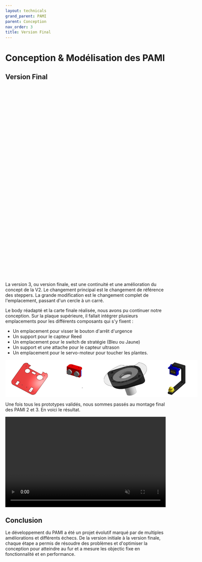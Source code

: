 ```yaml
---
layout: technicals
grand_parent: PAMI
parent: Conception
nav_order: 3
title: Version Final
---
```


<style>
	.video-container {
		position: relative;
		padding-bottom: 56.25%; /* Ratio 16:9 */
		height: 0;
		overflow: hidden;
		max-width: 100%;
		background: #000;
	}

	.video-container video {
		position: absolute;
		top: 0;
		left: 0;
		width: 100%;
		height: 100%;
	}
    .belleimage:hover {
        transform: scale(1.35);
    }
</style>

# Conception & Modélisation des PAMI

## Version Final


<model-viewer src="./3d_files/pami-vfinal.glb" ar ar-modes="webxr scene-viewer quick-look" camera-controls tone-mapping="neutral" poster="./3d_files/v3.webp" shadow-intensity="1" style="display: block; margin-left: auto; margin-right: auto; height: 600px; width:600px;">
    <div class="progress-bar hide" slot="progress-bar">
        <div class="update-bar"></div>
    </div>
</model-viewer>


La version 3, ou version finale, est une continuité et une amélioration du concept de la V2. Le changement principal est le changement de référence des steppers. La grande modification est le changement complet de l'emplacement, passant d'un cercle à un carré.

Le body réadapté et la carte finale réalisée, nous avons pu continuer notre conception. Sur la plaque supérieure, il fallait intégrer plusieurs emplacements pour les différents composants qui s'y fixent :

- Un emplacement pour visser le bouton d'arrêt d'urgence
- Un support pour le capteur Reed
- Un emplacement pour le switch de stratégie (Bleu ou Jaune)
- Un support et une attache pour le capteur ultrason
- Un emplacement pour le servo-moteur pour toucher les plantes.


<div style="display: flex; justify-content: space-around;">
<img src="./3d_files/plaque_fini.webp" height="30%" width="30%" class="belleimage">
<img src="./3d_files/ultrason.webp" height="30%" width="30%" class="belleimage">
<img src="./3d_files/reed.webp" height="30%" width="30%" class="belleimage">
<img src="./3d_files/canard_holder.webp" height="30%" width="30%" class="belleimage">
</div>


Une fois tous les prototypes validés, nous sommes passés au montage final des PAMI 2 et 3. En voici le résultat.

 <div class="video-container"><video muted autoplay loop><source src="./3d_files/pami-montage.webm" type="video/webm" /></video></div>


## Conclusion

Le développement du PAMI a été un projet évolutif marqué par de multiples améliorations et différents échecs.
De la version initiale à la version finale, chaque étape a permis de résoudre des problèmes et d'optimiser la conception pour atteindre au fur et a mesure les objectic fixe en fonctionnalité et en performance.
